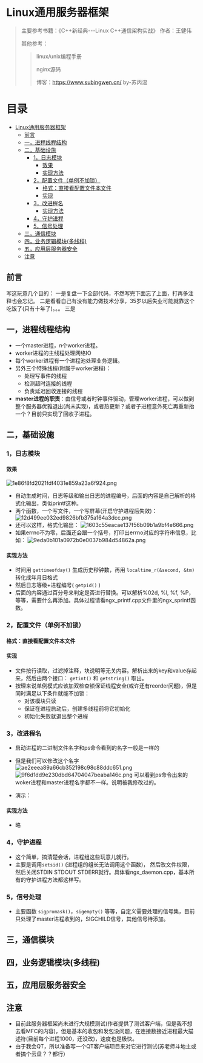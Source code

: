 
# Linux通用服务器框架

> 主要参考书籍：《C++新经典---Linux C++通信架构实战》 作者：王健伟
> 
> 其他参考：
>> linux/unix编程手册
>> 
>> nginx源码
>> 
>> 博客：<https://www.subingwen.cn/> by-苏丙温
# 目录
- [Linux通用服务器框架](#linux通用服务器框架)
  - [前言](#前言)
  - [一，进程线程结构](#一进程线程结构)
  - [二，基础设施](#二基础设施)
    - [1，日志模块](#1日志模块)
      - [效果](#效果)
      - [实现方法](#实现方法)
    - [2，配置文件（单例不加锁）](#2配置文件单例不加锁)
      - [格式：直接看配置文件本文件](#格式直接看配置文件本文件)
      - [实现](#实现)
    - [3，改进程名](#3改进程名)
      - [实现方法](#实现方法-1)
    - [4，守护进程](#4守护进程)
    - [5，信号处理](#5信号处理)
  - [三，通信模块](#三通信模块)
  - [四，业务逻辑模块(多线程)](#四业务逻辑模块多线程)
  - [五，应用层服务器安全](#五应用层服务器安全)
  - [注意](#注意)

## 前言

写这玩意几个目的：
一是复盘一下全部代码，不然写完下面忘了上面，打再多注释也会忘记。
二是看看自己有没有能力做技术分享，35岁以后失业可能就靠这个吃饭了(只有十年了)。。。
三是

## 一，进程线程结构

- 一个master进程，n个worker进程。
- worker进程的主线程处理网络IO
- 每个worker进程有一个进程池处理业务逻辑。
- 另外三个特殊线程(附属于worker进程)：
  - 处理写事件的线程
  - 检测超时连接的线程
  - 负责延迟回收连接的线程
- **master进程的职责**：由信号或者时钟事件驱动，管理worker进程，可以做到整个服务器优雅退出(尚未实现)，或者热更新？或者子进程意外死亡再重新抬一个？目前只实现了回收子进程。

## 二，基础设施

### 1，日志模块

#### 效果

![1e86f8fd2021fdf4031e859a23a6f924.png](en-resource://database/604:1)

- 自动生成时间，日志等级和输出日志的进程编号，后面的内容是自己解析的格式化输出，类似printf这种。
- 两个函数，一个写文件，一个写屏幕(开启守护进程后失效)：
    ![12d499ee032ed9826bfb375a164a3dcc.png](en-resource://database/606:1)
- 还可以这样，格式化输出：
    ![1603c55eacae137f56b09b1a9bf4e666.png](en-resource://database/608:1)
- 如果errno不为零，后面还会跟一个括号，打印出errno对应的字符串信息，比如：
 ![9eda0b101a0972b0e0037b984d54862a.png](en-resource://database/610:1)

#### 实现方法

- 时间用 `gettimeofday()`  生成历史秒钟数，再用 `localtime_r(&second, &tm)` 转化成年月日格式
- 然后日志等级+进程编号( `getpid()` )
- 后面的内容通过百分号来判定是否进行替换。可以解析%02d, %l, %f, %P，等等，需要什么再添加。具体过程请看ngx_printf.cpp文件里的ngx_sprintf函数。

### 2，配置文件（单例不加锁）

#### 格式：直接看配置文件本文件

#### 实现

- 文件按行读取，过滤掉注释，块说明等无关内容。解析出来的key和value存起来，然后由两个接口： `getint()` 和 `getstring()` 取出。
- 按理来说单例模式应该加双检查锁保证线程安全(或许还有reorder问题)，但是同时满足以下条件就能不加锁：
  - 对该模块只读
  - 保证在进程启动后，创建多线程前将它初始化
  - 初始化失败就退出整个进程

### 3，改进程名

- 启动进程的二进制文件名字和ps命令看到的名字一般是一样的
- 但是我们可以修改这个名字
 ![ae2eeea89a66cb352198c98c88ddc651.png](en-resource://database/612:1)
 ![9f6d1dd9e230dbd64704047beaba146c.png](en-resource://database/614:1)
 可以看到ps命令出来的woker进程和master进程名字都不一样。说明被我修改过的。

- 演示：

#### 实现方法

- 略

### 4，守护进程

- 这个简单，搞清楚会话，进程组这些玩意儿就行。
- 主要是调用`setsid()` (进程组的组长无法调用这个函数)， 然后改文件权限，然后关闭STDIN STDOUT STDERR就行。具体看ngx_daemon.cpp，基本所有的守护进程方法都这样写。

### 5，信号处理

- 主要函数 `sigpromask()`，`sigempty()` 等等，自定义需要处理的信号集，目前只处理了master进程收到的，SIGCHILD信号，其他信号待添加。

## 三，通信模块

## 四，业务逻辑模块(多线程)

## 五，应用层服务器安全

## 注意

- 目前此服务器框架尚未进行大规模测试(作者提供了测试客户端，但是我不想去看MFC的内容)，但是基本的收包和发包没问题，在连接数接近进程最大描述符(目前每个进程1000，还没改)，速度也是极快。
- 由于我会QT，所以准备写一个QT客户端项目来对它进行测试(苏老师斗地主或者搞个云盘？？都行）
